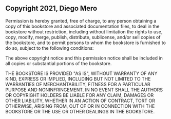## Copyright 2021, Diego Mero

Permission is hereby granted, free of charge, to any person obtaining a copy of this bookstore and associated documentation files, to deal in the bookstore without restriction, including without limitation the rights to use, copy, modify, merge, publish, distribute, sublicense, and/or sell copies of the bookstore, and to permit persons to whom the bookstore is furnished to do so, subject to the following conditions:

The above copyright notice and this permission notice shall be included in all copies or substantial portions of the bookstore.

THE BOOKSTORE IS PROVIDED "AS IS", WITHOUT WARRANTY OF ANY KIND, EXPRESS OR IMPLIED, INCLUDING BUT NOT LIMITED TO THE WARRANTIES OF MERCHANTABILITY, FITNESS FOR A PARTICULAR PURPOSE AND NONINFRINGEMENT. IN NO EVENT SHALL THE AUTHORS OR COPYRIGHT HOLDERS BE LIABLE FOR ANY CLAIM, DAMAGES OR OTHER LIABILITY, WHETHER IN AN ACTION OF CONTRACT, TORT OR OTHERWISE, ARISING FROM, OUT OF OR IN CONNECTION WITH THE BOOKSTORE OR THE USE OR OTHER DEALINGS IN THE BOOKSTORE.
